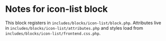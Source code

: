 # Notes for icon-list block

This block registers in `includes/blocks/icon-list/block.php`. Attributes live in `includes/blocks/icon-list/attributes.php` and styles load from `includes/blocks/icon-list/frontend.css.php`.

